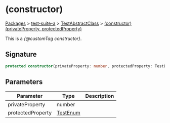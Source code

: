 # (constructor)

[Packages](/) > [test-suite-a](/test-suite-a/) > [TestAbstractClass](/test-suite-a/testabstractclass-class/) > [(constructor)(privateProperty, protectedProperty)](/test-suite-a/testabstractclass-class/_constructor_-constructor)

This is a _{@customTag constructor}_.

<a id="_constructor_-signature"></a>

## Signature

```typescript
protected constructor(privateProperty: number, protectedProperty: TestEnum);
```

<a id="_constructor_-parameters"></a>

## Parameters

| Parameter | Type | Description |
| - | - | - |
| privateProperty | number | |
| protectedProperty | [TestEnum](/test-suite-a/testenum-enum/) | |
